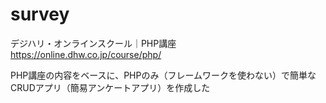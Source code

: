 # survey

デジハリ・オンラインスクール｜PHP講座
https://online.dhw.co.jp/course/php/

PHP講座の内容をベースに、PHPのみ（フレームワークを使わない）で簡単なCRUDアプリ（簡易アンケートアプリ）を作成した 
 
 
